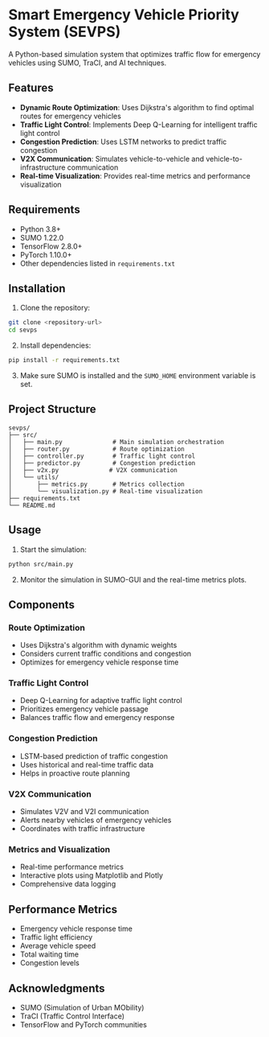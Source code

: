  # Smart Emergency Vehicle Priority System (SEVPS)

A Python-based simulation system that optimizes traffic flow for emergency vehicles using SUMO, TraCI, and AI techniques.

## Features

- **Dynamic Route Optimization**: Uses Dijkstra's algorithm to find optimal routes for emergency vehicles
- **Traffic Light Control**: Implements Deep Q-Learning for intelligent traffic light control
- **Congestion Prediction**: Uses LSTM networks to predict traffic congestion
- **V2X Communication**: Simulates vehicle-to-vehicle and vehicle-to-infrastructure communication
- **Real-time Visualization**: Provides real-time metrics and performance visualization

## Requirements

- Python 3.8+
- SUMO 1.22.0
- TensorFlow 2.8.0+
- PyTorch 1.10.0+
- Other dependencies listed in `requirements.txt`

## Installation

1. Clone the repository:
```bash
git clone <repository-url>
cd sevps
```

2. Install dependencies:
```bash
pip install -r requirements.txt
```

3. Make sure SUMO is installed and the `SUMO_HOME` environment variable is set.

## Project Structure

```
sevps/
├── src/
│   ├── main.py              # Main simulation orchestration
│   ├── router.py            # Route optimization
│   ├── controller.py        # Traffic light control
│   ├── predictor.py         # Congestion prediction
│   ├── v2x.py              # V2X communication
│   └── utils/
│       ├── metrics.py       # Metrics collection
│       └── visualization.py # Real-time visualization
├── requirements.txt
└── README.md
```

## Usage

1. Start the simulation:
```bash
python src/main.py
```

2. Monitor the simulation in SUMO-GUI and the real-time metrics plots.

## Components

### Route Optimization
- Uses Dijkstra's algorithm with dynamic weights
- Considers current traffic conditions and congestion
- Optimizes for emergency vehicle response time

### Traffic Light Control
- Deep Q-Learning for adaptive traffic light control
- Prioritizes emergency vehicle passage
- Balances traffic flow and emergency response

### Congestion Prediction
- LSTM-based prediction of traffic congestion
- Uses historical and real-time traffic data
- Helps in proactive route planning

### V2X Communication
- Simulates V2V and V2I communication
- Alerts nearby vehicles of emergency vehicles
- Coordinates with traffic infrastructure

### Metrics and Visualization
- Real-time performance metrics
- Interactive plots using Matplotlib and Plotly
- Comprehensive data logging

## Performance Metrics

- Emergency vehicle response time
- Traffic light efficiency
- Average vehicle speed
- Total waiting time
- Congestion levels

## Acknowledgments

- SUMO (Simulation of Urban MObility)
- TraCI (Traffic Control Interface)
- TensorFlow and PyTorch communities